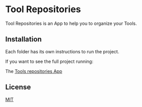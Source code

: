 # Tool Repositories

Tool Repositories is an App to help you to organize your Tools.

## Installation

Each folder has its own instructions to run the project.

If you want to see the full project running:

The [Tools repositories App](https://toolsreposapi.web.app/)


## License
[MIT](https://choosealicense.com/licenses/mit/)
